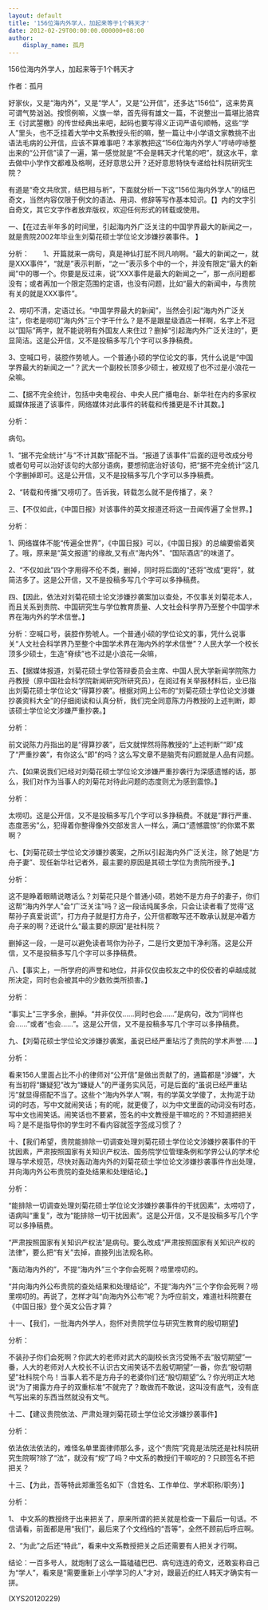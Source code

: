 ```yaml
---
layout: default
title: '156位海内外学人，加起来等于1个韩天才'
date: 2012-02-29T00:00:00.000000+08:00
author:
    display_name: 孤月
---
```


156位海内外学人，加起来等于1个韩天才

作者：孤月

好家伙，又是“海内外”，又是“学人”，又是“公开信”，还多达“156位”，这来势真可谓气势汹汹。按惯例嘛，义旗一举，首先得有雄文一篇，不说整出一篇堪比骆宾王《讨武曌檄》的传世经典出来吧，起码也要写得义正词严语句顺畅，这些“学人”里头，也不乏挂着大学中文系教授头衔的嘛，整一篇让中小学语文家教挑不出语法毛病的公开信，应该不算难事吧？本家教把这“156位海内外学人”哼哧哼哧整出来的“公开信”读了一遍，第一感觉就是“不会是韩天才代笔的吧”，就这水平，拿去做中小学作文都难及格啊，还好意思公开？还好意思特快专递给社科院研究生院？

有道是“奇文共欣赏，结巴相与析”，下面就分析一下这“156位海内外学人”的结巴奇文，当然内容仅限于例文的语法、用词、修辞等写作基本知识。【】内的文字引自奇文，其它文字作者放弃版权，欢迎任何形式的转载或使用。

一、【在过去半年多的时间里，引起海内外广泛关注的中国学界最大的新闻之一，就是贵院2002年毕业生刘菊花硕士学位论文涉嫌抄袭事件。 】

分析：　　1、开篇就来一病句，真是神仙打屁不同凡响啊。“最大的新闻之一，就是XXX事件”，“就是”表示判断，“之一”表示多个中的一个，并没有限定“最大的新闻”中的哪一个。你要是反过来，说“XXX事件是最大的新闻之一”，那一点问题都没有；或者再加一个限定范围的定语，也没有问题，比如“最大的新闻中，与贵院有关的就是XXX事件”。

2、唠叨不清，定语过长。“中国学界最大的新闻”，当然会引起“海内外广泛关注”，你老是唠叨“海内外”三个字干什么？是不是跟星级酒店一样啊，名字上不冠以“国际”两字，就不能说明有外国友人来住过？删掉“引起海内外广泛关注的”，更显简洁。这是公开信，又不是投稿多写几个字可以多挣稿费。

3、空喊口号，装腔作势唬人。一个普通小硕的学位论文的事，凭什么说是“中国学界最大的新闻之一”？武大一个副校长顶多少硕士，被双规了也不过是小浪花一朵嘛。

二、【据不完全统计，包括中央电视台、中央人民广播电台、新华社在内的多家权威媒体报道了该事件，网络媒体对此事件的转载和传播更是不计其数。】

分析：

病句。

1、“据不完全统计”与“不计其数”搭配不当。“报道了该事件”后面的逗号改成分号或者句号可以治好该句的大部分语病，要想彻底治好该句，把“据不完全统计”这几个字删掉即可。这是公开信，又不是投稿多写几个字可以多挣稿费。

2、“转载和传播”又唠叨了。告诉我，转载怎么就不是传播了，亲？

三、【不仅如此，《中国日报》对该事件的英文报道还将这一丑闻传遍了全世界。】

分析：

1、网络媒体不能“传遍全世界”，《中国日报》可以，《中国日报》的总编要偷着笑了。哦，原来是“英文报道”的缘故,又有点“海内外”、“国际酒店”的味道了。

2、“不仅如此”四个字用得不伦不类，删掉，同时将后面的“还将”改成“更将”，就简洁多了。这是公开信，又不是投稿多写几个字可以多挣稿费。

四、【因此，依法对刘菊花硕士论文涉嫌抄袭案加以查处，不仅事关刘菊花本人，而且关系到贵院、中国研究生与学位教育质量、人文社会科学界乃至整个中国学术界在海内外的学术信誉。】

分析：空喊口号，装腔作势唬人。一个普通小硕的学位论文的事，凭什么说事关“人文社会科学界乃至整个中国学术界在海内外的学术信誉”？人民大学一个校长顶多少硕士，生造“脊续”也不过是小浪花一朵嘛，

五、【据媒体报道，刘菊花硕士学位答辩委员会主席、中国人民大学新闻学院陈力丹教授（原中国社会科学院新闻研究所研究员），在阅过有关举报材料后，业已指出刘菊花硕士学位论文“得算抄袭”。根据对网上公布的“刘菊花硕士学位论文涉嫌抄袭资料大全”的仔细阅读和认真分析，我们完全同意陈力丹教授的上述判断，即该硕士学位论文涉嫌严重抄袭。】

分析：

前文说陈力丹指出的是“得算抄袭”，后文就悍然将陈教授的“上述判断”“即”成了“严重抄袭”，有你这么“即”的吗？这么写文章不是脑壳有问题就是人品有问题。

六、【如果说我们已经对刘菊花硕士学位论文涉嫌严重抄袭行为深感遗憾的话，那么，我们对作为当事人的刘菊花对待此问题的态度则尤为感到震惊。】

分析：

太唠叨。这是公开信，又不是投稿多写几个字可以多挣稿费。不就是“罪行严重、态度恶劣”么，犯得着你整得像外交部发言人一样么，满口“遗憾震惊”的你累不累啊？

七、【刘菊花硕士学位论文涉嫌抄袭案，之所以引起海内外广泛关注，除了她是“方舟子妻”、现任新华社记者外，最主要的原因是其硕士学位为贵院所授予。】

分析：

这不是睁着眼睛说瞎话么？刘菊花只是个普通小硕，若她不是方舟子的妻子，你们这帮“海内外学人”会“广泛关注”吗？这一段话纯属多余，只会让读者看了觉得“这帮孙子真爱说谎”，打方舟子就是打方舟子，公开信都敢写还不敢承认就是冲着方舟子来的啊？还说什么“最主要的原因”是社科院？

删掉这一段，一是可以避免读者骂你为孙子，二是行文更加干净利落。这是公开信，又不是投稿多写几个字可以多挣稿费。

八、【事实上，一所学府的声誉和地位，并非仅仅由校友之中的佼佼者的卓越成就所决定，同时也会被其中的少数败类所损害。】

分析：

“事实上”三字多余，删掉。“并非仅仅……同时也会……”是病句，改为“同样也会……”或者“也会……”。这是公开信，又不是投稿多写几个字可以多挣稿费。

九、【刘菊花硕士学位论文涉嫌抄袭案，虽说已经严重玷污了贵院的学术声誉……】

分析：

看来156人里面占比不小的律师对“公开信”是做出贡献了的，通篇都是“涉嫌”，大有当初将“嫌疑犯”改为“嫌疑人”的严谨务实风范，可是后面的“虽说已经严重玷污”就显得搭配不当了。这些个“海内外学人”啊，有的学英文学傻了，太拘泥于动词的时态，写中文就闹笑话；有的呢，就更傻了，以为中文里面的动词没有时态，写中文也闹笑话。闹笑话也不要紧，签名的中文教授是干嘛吃的？不知道把把关吗？是不是指导你的学生时不看内容就签字签成习惯了？

十、【我们希望，贵院能排除一切调查处理刘菊花硕士学位论文涉嫌抄袭事件的干扰因素，严肃按照国家有关知识产权法、国务院学位管理条例和学界公认的学术伦理与学术规范，尽快对轰动海内外的刘菊花硕士学位论文涉嫌抄袭事件作出处理，并向海内外公布贵院的查处结果和处理结论。】

分析：

“能排除一切调查处理刘菊花硕士学位论文涉嫌抄袭事件的干扰因素”，太唠叨了，语病叫“重复”，改为“能排除一切干扰因素”。这是公开信，又不是投稿多写几个字可以多挣稿费。

“严肃按照国家有关知识产权法”是病句。要么改成“严肃按照国家有关知识产权的法律”，要么把“有关”去掉，直接列出法规名称。

“轰动海内外的”，不提“海内外”三个字你会死啊？唠里唠叨的。

“并向海内外公布贵院的查处结果和处理结论”，不提“海内外”三个字你会死啊？唠里唠叨的。再说了，怎样才叫“向海内外公布”呢？为呼应前文，难道社科院要在《中国日报》登个英文公告才算？

十一、【我们，一批海内外学人，抱怀对贵院学位与研究生教育的殷切期望】

分析：

不装孙子你们会死啊？你武大的老师对武大的副校长贪污受贿不去“殷切期望”一番，人大的老师对人大校长不认识古文闹笑话不去殷切期望”一番，你去“殷切期望”社科院个鸟！当事人若不是方舟子的老婆你们还“殷切期望”么？你光明正大地说“为了揭露方舟子的双重标准”不就完了？敢做而不敢说，这叫没有底气，没有底气写出来的东西当然就没有文气。

十二、【建议贵院依法、严肃处理刘菊花硕士学位论文涉嫌抄袭事件】

分析：

依法依法依法的，难怪名单里面律师那么多，这个“贵院”究竟是法院还是社科院研究生院啊?除了“法”，就没有“规”了吗？中文系的教授们干嘛吃的？只顾签名不把把关？

十三、【为此，吾等特此郑重签名如下（含姓名、工作单位、学术职称/职务）】

分析：

1、 中文系的教授终于出来把关了，原来所谓的把关就是检查一下最后一句话。不信请看，前面都是用“我们”，最后来了个文绉绉的“吾等”，全然不顾前后呼应啊。

2、“为此”之后还“特此”，看来中文系教授把关之后还需要有人把关才行啊。

结论：一百多号人，就炮制了这么一篇磕磕巴巴、病句连连的奇文，还敢妄称自己为“学人”，看来是“需要重新上小学学习的人”才对，跟最近的红人韩天才确实有一拼。

(XYS20120229)

